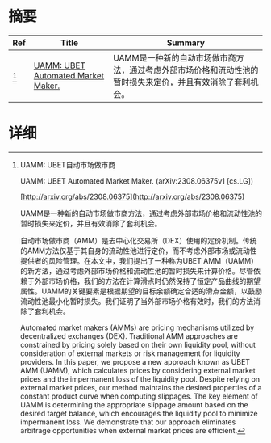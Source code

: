 # 摘要

| Ref | Title | Summary |
| --- | --- | --- |
| [^1] | [UAMM: UBET Automated Market Maker.](http://arxiv.org/abs/2308.06375) | UAMM是一种新的自动市场做市商方法，通过考虑外部市场价格和流动性池的暂时损失来定价，并且有效消除了套利机会。 |

# 详细

[^1]: UAMM: UBET自动市场做市商

    UAMM: UBET Automated Market Maker. (arXiv:2308.06375v1 [cs.LG])

    [http://arxiv.org/abs/2308.06375](http://arxiv.org/abs/2308.06375)

    UAMM是一种新的自动市场做市商方法，通过考虑外部市场价格和流动性池的暂时损失来定价，并且有效消除了套利机会。

    

    自动市场做市商（AMM）是去中心化交易所（DEX）使用的定价机制。传统的AMM方法仅基于其自身的流动性池进行定价，而不考虑外部市场或流动性提供者的风险管理。在本文中，我们提出了一种称为UBET AMM（UAMM）的新方法，通过考虑外部市场价格和流动性池的暂时损失来计算价格。尽管依赖于外部市场价格，我们的方法在计算滑点时仍然保持了恒定产品曲线的期望属性。UAMM的关键要素是根据期望的目标余额确定合适的滑点金额，以鼓励流动性池最小化暂时损失。我们证明了当外部市场价格有效时，我们的方法消除了套利机会。

    Automated market makers (AMMs) are pricing mechanisms utilized by decentralized exchanges (DEX). Traditional AMM approaches are constrained by pricing solely based on their own liquidity pool, without consideration of external markets or risk management for liquidity providers. In this paper, we propose a new approach known as UBET AMM (UAMM), which calculates prices by considering external market prices and the impermanent loss of the liquidity pool. Despite relying on external market prices, our method maintains the desired properties of a constant product curve when computing slippages. The key element of UAMM is determining the appropriate slippage amount based on the desired target balance, which encourages the liquidity pool to minimize impermanent loss. We demonstrate that our approach eliminates arbitrage opportunities when external market prices are efficient.
    

